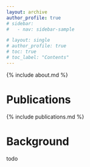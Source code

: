 ```yaml
---
layout: archive
author_profile: true
# sidebar:
#   - nav: sidebar-sample

# layout: single
# author_profile: true
# toc: true
# toc_label: "Contents"
---
```


{% include about.md %}

# Publications

{% include publications.md %}

# Background

todo
